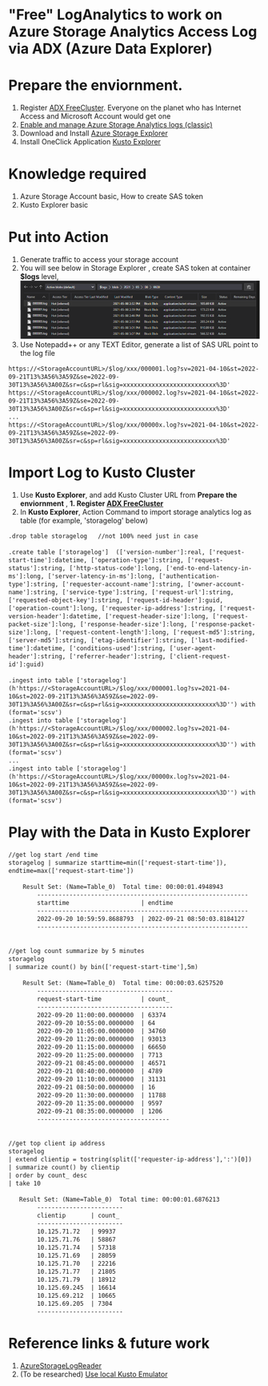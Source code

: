 # "Free" LogAnalytics to work on Azure Storage Analytics Access Log via ADX (Azure Data Explorer)

# Prepare the enviornment. 

1. Register [ADX FreeCluster](https://aka.ms/kustofree). Everyone on the planet who has Internet Access and Microsoft Account would get one
1. [Enable and manage Azure Storage Analytics logs (classic)](https://learn.microsoft.com/en-us/azure/storage/common/manage-storage-analytics-logs?tabs=azure-portal)
1. Download and Install [Azure Storage Explorer](https://azure.microsoft.com/en-us/products/storage/storage-explorer/)
1. Install OneClick Application [Kusto Explorer](https://aka.ms/ke)

# Knowledge required

1. Azure Storage Account basic, How to create SAS token
1. Kusto Explorer basic

# Put into Action

1. Generate traffic to access your storage account
1. You will see below in Storage Explorer , create SAS token at container **$logs** level, 
   ![Storage Explorer view logs](./.image/image1.png?raw=true)
1. Use Notepadd++ or any TEXT Editor, generate a list of SAS URL point to the log file
```
https://<StorageAccountURL>/$log/xxx/000001.log?sv=2021-04-10&st=2022-09-21T13%3A56%3A59Z&se=2022-09-30T13%3A56%3A00Z&sr=c&sp=rl&sig=xxxxxxxxxxxxxxxxxxxxxxxxxx%3D'
https://<StorageAccountURL>/$log/xxx/000002.log?sv=2021-04-10&st=2022-09-21T13%3A56%3A59Z&se=2022-09-30T13%3A56%3A00Z&sr=c&sp=rl&sig=xxxxxxxxxxxxxxxxxxxxxxxxxx%3D'
...
https://<StorageAccountURL>/$log/xxx/00000x.log?sv=2021-04-10&st=2022-09-21T13%3A56%3A59Z&se=2022-09-30T13%3A56%3A00Z&sr=c&sp=rl&sig=xxxxxxxxxxxxxxxxxxxxxxxxxx%3D'
```

# Import Log to Kusto Cluster

1. Use **Kusto Explorer**, and add Kusto Cluster URL from **Prepare the enviornment** , **1. Register [ADX FreeCluster](https://aka.ms/kustofree)** 
1. In **Kusto Explorer**, Action Command to import storage analytics log as table (for example, 'storagelog' below)

```
.drop table storagelog   //not 100% need just in case
 
.create table ['storagelog']  (['version-number']:real, ['request-start-time']:datetime, ['operation-type']:string, ['request-status']:string, ['http-status-code']:long, ['end-to-end-latency-in-ms']:long, ['server-latency-in-ms']:long, ['authentication-type']:string, ['requester-account-name']:string, ['owner-account-name']:string, ['service-type']:string, ['request-url']:string, ['requested-object-key']:string, ['request-id-header']:guid, ['operation-count']:long, ['requester-ip-address']:string, ['request-version-header']:datetime, ['request-header-size']:long, ['request-packet-size']:long, ['response-header-size']:long, ['response-packet-size']:long, ['request-content-length']:long, ['request-md5']:string, ['server-md5']:string, ['etag-identifier']:string, ['last-modified-time']:datetime, ['conditions-used']:string, ['user-agent-header']:string, ['referrer-header']:string, ['client-request-id']:guid)
 
.ingest into table ['storagelog'] (h'https://<StorageAccountURL>/$log/xxx/000001.log?sv=2021-04-10&st=2022-09-21T13%3A56%3A59Z&se=2022-09-30T13%3A56%3A00Z&sr=c&sp=rl&sig=xxxxxxxxxxxxxxxxxxxxxxxxxx%3D'') with (format='scsv')
.ingest into table ['storagelog'] (h'https://<StorageAccountURL>/$log/xxx/000002.log?sv=2021-04-10&st=2022-09-21T13%3A56%3A59Z&se=2022-09-30T13%3A56%3A00Z&sr=c&sp=rl&sig=xxxxxxxxxxxxxxxxxxxxxxxxxx%3D'') with (format='scsv')
...
.ingest into table ['storagelog'] (h'https://<StorageAccountURL>/$log/xxx/00000x.log?sv=2021-04-10&st=2022-09-21T13%3A56%3A59Z&se=2022-09-30T13%3A56%3A00Z&sr=c&sp=rl&sig=xxxxxxxxxxxxxxxxxxxxxxxxxx%3D'') with (format='scsv')
```

# Play with the Data in Kusto Explorer 

```
//get log start /end time
storagelog | summarize starttime=min(['request-start-time']), endtime=max(['request-start-time'])

    Result Set: (Name=Table_0)  Total time: 00:00:01.4948943
        -----------------------------------------------------------
        starttime                    | endtime
        -----------------------------------------------------------
        2022-09-20 10:59:59.8688793  | 2022-09-21 08:50:03.8184127
        -----------------------------------------------------------
    

//get log count summarize by 5 minutes
storagelog
| summarize count() by bin(['request-start-time'],5m) 

    Result Set: (Name=Table_0)  Total time: 00:00:03.6257520
        --------------------------------------
        request-start-time           | count_
        --------------------------------------
        2022-09-20 11:00:00.0000000  | 63374
        2022-09-20 10:55:00.0000000  | 64
        2022-09-20 11:05:00.0000000  | 34760
        2022-09-20 11:20:00.0000000  | 93013
        2022-09-20 11:15:00.0000000  | 66650
        2022-09-20 11:25:00.0000000  | 7713
        2022-09-21 08:45:00.0000000  | 46571
        2022-09-21 08:40:00.0000000  | 4789
        2022-09-20 11:10:00.0000000  | 31131
        2022-09-21 08:50:00.0000000  | 16
        2022-09-20 11:30:00.0000000  | 11788
        2022-09-20 11:35:00.0000000  | 9597
        2022-09-21 08:35:00.0000000  | 1206
        -------------------------------------


//get top client ip address
storagelog
| extend clientip = tostring(split(['requester-ip-address'],':')[0])
| summarize count() by clientip
| order by count_ desc 
| take 10

   Result Set: (Name=Table_0)  Total time: 00:00:01.6876213
        ------------------------
        clientip       | count_
        ------------------------
        10.125.71.72   | 99937
        10.125.71.76   | 58867
        10.125.71.74   | 57318
        10.125.71.69   | 28059
        10.125.71.70   | 22216
        10.125.71.77   | 21805
        10.125.71.79   | 18912
        10.125.69.245  | 16614
        10.125.69.212  | 10665
        10.125.69.205  | 7304
        ------------------------

```


# Reference links & future work

1. [AzureStorageLogReader](https://github.com/nunogabrielmonteiro/AzureStorageLogReader)
2. (To be researched) [Use local Kusto Emulator](https://learn.microsoft.com/en-us/azure/data-explorer/kusto-emulator-overview)
